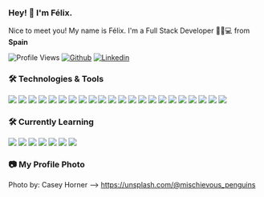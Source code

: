### Hey! 👋 I'm Félix.

Nice to meet you! My name is Félix. I'm a Full Stack Developer 👨‍💻💻 from <img src="https://cdn-icons-png.flaticon.com/512/197/197593.png" width="15"/> <b>Spain</b></p>

![Profile Views](https://komarev.com/ghpvc/?username=FS-Felix&style=flat&color=2bbc8a)
[![Github](https://img.shields.io/badge/-Github-000?style=flat&logo=Github&logoColor=white)](https://github.com/FS-Felix)
[![Linkedin](https://img.shields.io/badge/-LinkedIn-blue?style=flat&logo=Linkedin&logoColor=white)](https://www.linkedin.com/in/felix-seco-julian/)

### 🛠️ Technologies & Tools
  
<p>
    <img src="https://img.shields.io/badge/Android-3DDC84?logo=android&logoColor=fff&style=flat"/>
    <img src="https://img.shields.io/badge/Apache-D22128?logo=apache&logoColor=fff&style=flat"/>
    <img src="https://img.shields.io/badge/CSS3-1572B6?logo=css3&logoColor=fff&style=flat"/>
    <img src="https://img.shields.io/badge/Docker-2496ED?logo=docker&logoColor=fff&style=flat"/>
    <img src="https://img.shields.io/badge/Elementary%20OS-64BAFF?logo=elementary&logoColor=fff&style=flat"/>
    <img src="https://img.shields.io/badge/Git-F05032?logo=git&logoColor=fff&style=flat"/>
    <img src="https://img.shields.io/badge/GitHub-181717?logo=github&logoColor=fff&style=flat"/>
    <img src="https://img.shields.io/badge/GitLab-FCA121?logo=gitlab&logoColor=fff&style=flat"/>
    <img src="https://img.shields.io/badge/HTML5-E34F26?logo=html5&logoColor=fff&style=flat"/>
    <img src="https://img.shields.io/badge/Java-007396?logo=java&logoColor=fff&style=flat"/>
    <img src="https://img.shields.io/badge/JavaScript-F7DF1E?logo=javascript&logoColor=000&style=flat"/>
    <img src="https://img.shields.io/badge/JSON-000?logo=json&logoColor=fff&style=flat"/>
    <img src="https://img.shields.io/badge/Linux-FCC624?logo=linux&logoColor=000&style=flat"/>
    <img src="https://img.shields.io/badge/MySQL-4479A1?logo=mysql&logoColor=fff&style=flat"/>
    <img src="https://img.shields.io/badge/Odoo-b691b7?&style=flat"/>
    <img src="https://img.shields.io/badge/PHP-777BB4?logo=php&logoColor=fff&style=flat"/>
    <img src="https://img.shields.io/badge/PostgreSQL-4169E1?logo=postgresql&logoColor=fff&style=flat"/>
    <img src="https://img.shields.io/badge/Python-3776AB?logo=python&logoColor=fff&style=flat"/>
    <img src="https://img.shields.io/badge/Ubuntu-E95420?logo=ubuntu&logoColor=fff&style=flat"/>
    <img src="https://img.shields.io/badge/Windows-0078D6?logo=windows&logoColor=fff&style=flat"/>
    <img src="https://img.shields.io/badge/WordPress-21759B?logo=wordpress&logoColor=fff&style=flat"/>
    <img src="https://img.shields.io/badge/XML-333?&style=flat"/>
</p>

### 🛠️ Currently Learning
    
<p>
    <img src="https://img.shields.io/badge/Amazon%20AWS-232F3E?logo=amazonaws&logoColor=fff&style=flat"/>
    <img src="https://img.shields.io/badge/AngularJS-E23237?logo=angularjs&logoColor=fff&style=flat"/>
    <img src="https://img.shields.io/badge/Django-092E20?logo=django&logoColor=fff&style=flat"/>
    <img src="https://img.shields.io/badge/MongoDB-47A248?logo=mongodb&logoColor=fff&style=flat"/>  
    <img src="https://img.shields.io/badge/Node.js-393?logo=nodedotjs&logoColor=fff&style=flat"/>
    <img src="https://img.shields.io/badge/React-20232A?style=flat&logo=react&logoColor=61DAFB"/>
    <img src="https://img.shields.io/badge/Symfony-000?logo=symfony&logoColor=fff&style=flat"/>
</p>

### 📷 My Profile Photo

Photo by: Casey Horner --> https://unsplash.com/@mischievous_penguins
